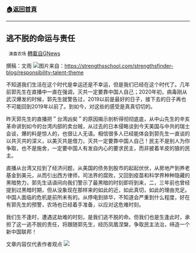 ###  [:house:返回首頁](https://github.com/ourhimalayas/txt)
---


## 逃不脱的命运与责任
` 澳喜农场` [轉載自GNews](https://gnews.org/zh-hans/1588029/)

撰稿：文雨
![](https://assets.gnews.org/wp-content/uploads/2021/10/F1CFB782-BC86-414C-A394-8936DF9C4948.jpeg)图片来自：https://strengthsschool.com/strengthsfinder-blog/responsibility-talent-theme

不知道我们生活在这个时代是幸运还是不幸运，但是我们已经在这个时代了。几年前郭先生在直播中一直在强调，灭共一定要靠中国人自己；2020年初，病毒刚从武汉爆发的时候，郭先生就警告过，2019以前是最好的日子，接下去的日子再也不可能回到2019年以前了。到如今，对这些的感受是真真切切的。

昨天郭先生的直播把＂台湾凶矣＂的原因揭示剖析得彻彻底底，从中山先生的辛亥革命讲到如今的台湾内部的卖台贼，从过去的日本侵略谈到今天美国与中共的瑞士会谈，爆的料是惊人的，也很让人无语。相信很多人已经能体会到郭先生一直谈的以共灭共的深义，以美灭共是借力，灭共一定要靠中国人自己！民主不是别人为你争取，也不是施舍，一定要中国人有发自内心的要求民主，而非披着羊皮的狼的民主。

直播从台湾又拉到了经济问题，从美国的债务到股市的起起伏伏，从房地产到养老基金到美元，从而引出西方律师，司法界的腐败，又回到疫苗和科学界种种隐藏的黑暗势力，郭先生话语间向我们警示了最黑暗的时刻即将到来，二，三年前也曾经提到过黑暗时期，但从没象现在那样来的如此的近，如此真切，如此的理由充足。中国人面临的危机是前所未有的。从停电到排华，不知道会严重到什么程度，好在有郭先生的预警，农场也已经着手准备，以应对这危难时刻。

我们生不逢时，遭遇这劫难的时刻，是我们逃不脱的命。但我们也是生逢此时，承担了这一逃不脱的责任，将跟随郭先生，经历凤凰涅槃，争取民主法治，缔造一个新中国联邦！

文章内容仅代表作者观点
![](https://assets.gnews.org/wp-content/uploads/2021/10/澳喜图标2-1.jpg)
